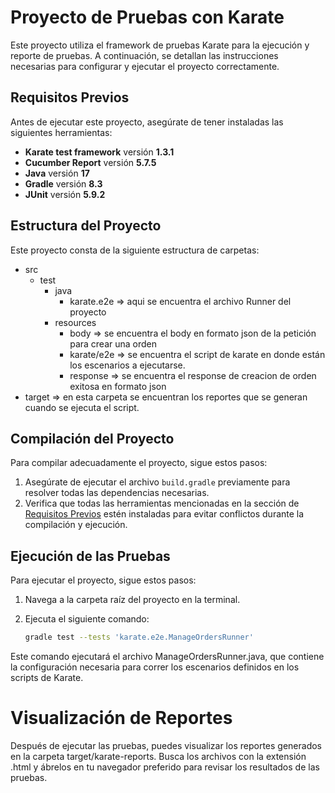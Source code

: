 # Proyecto de Pruebas con Karate

Este proyecto utiliza el framework de pruebas Karate para la ejecución y reporte de pruebas. A continuación, se detallan las instrucciones necesarias para configurar y ejecutar el proyecto correctamente.

## Requisitos Previos

Antes de ejecutar este proyecto, asegúrate de tener instaladas las siguientes herramientas:

- **Karate test framework** versión **1.3.1**
- **Cucumber Report** versión **5.7.5**
- **Java** versión **17**
- **Gradle** versión **8.3**
- **JUnit** versión **5.9.2**

## Estructura del Proyecto

Este proyecto consta de la siguiente estructura de carpetas:
- src
  - test
    - java
      - karate.e2e => aqui se encuentra el archivo Runner del proyecto
    - resources
      - body => se encuentra el body en formato json de la petición para crear una orden
      - karate/e2e => se encuentra el script de karate en donde están los escenarios a ejecutarse.
      - response => se encuentra el response de creacion de orden exitosa en formato json
- target => en esta carpeta se encuentran los reportes que se generan cuando se ejecuta el script. 


## Compilación del Proyecto

Para compilar adecuadamente el proyecto, sigue estos pasos:

1. Asegúrate de ejecutar el archivo `build.gradle` previamente para resolver todas las dependencias necesarias.
2. Verifica que todas las herramientas mencionadas en la sección de [Requisitos Previos](#requisitos-previos) estén instaladas para evitar conflictos durante la compilación y ejecución.

## Ejecución de las Pruebas

Para ejecutar el proyecto, sigue estos pasos:

1. Navega a la carpeta raíz del proyecto en la terminal.
2. Ejecuta el siguiente comando:

   ```bash
   gradle test --tests 'karate.e2e.ManageOrdersRunner'
Este comando ejecutará el archivo ManageOrdersRunner.java, que contiene la configuración necesaria para correr los escenarios definidos en los scripts de Karate.

# Visualización de Reportes
Después de ejecutar las pruebas, puedes visualizar los reportes generados en la carpeta target/karate-reports. Busca los archivos con la extensión .html y ábrelos en tu navegador preferido para revisar los resultados de las pruebas.